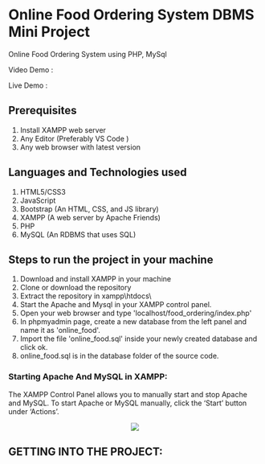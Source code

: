 # Online Food Ordering System DBMS Mini Project
Online Food Ordering System using PHP, MySql


Video Demo : 

Live Demo : 

## Prerequisites
1. Install XAMPP web server
2. Any Editor (Preferably VS Code )
3. Any web browser with latest version

## Languages and Technologies used
1. HTML5/CSS3
2. JavaScript
3. Bootstrap (An HTML, CSS, and JS library)
4. XAMPP (A web server by Apache Friends)
5. PHP
6. MySQL (An RDBMS that uses SQL)

## Steps to run the project in your machine
1. Download and install XAMPP in your machine
2. Clone or download the repository
3. Extract the repository in xampp\htdocs\
4. Start the Apache and Mysql in your XAMPP control panel.
5. Open your web browser and type 'localhost/food_ordering/index.php'
6. In phpmyadmin page, create a new database from the left panel and name it as 'online_food'.
7. Import the file 'online_food.sql' inside your newly created database and click ok.
8. online_food.sql is in the database folder of the source code.

### Starting Apache And MySQL in XAMPP:
  The XAMPP Control Panel allows you to manually start and stop Apache and MySQL. To start Apache or MySQL manually, click the ‘Start’ button under ‘Actions’.
  
  
<p align="center"><img src="https://user-images.githubusercontent.com/36665975/59350977-fcc68900-8d3a-11e9-9450-e5c478497caa.png"></img></p>

## GETTING INTO THE PROJECT:


